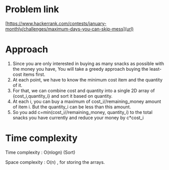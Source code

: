 # Problem link
[https://www.hackerrank.com/contests/january-monthly/challenges/maximum-days-you-can-skip-mess](url)
# Approach
1. Since you are only interested in buying as many snacks as possible with the money you have, You will take a greedy approach buying the least-cost items first.
2. At each point, we have to know the minimum cost item and the quantity of it.
3. For that, we can combine cost and quantity into a single 2D array of {cost_i,quantity_i} and sort it based on quantity.
4. At each i, you can buy a maximum of cost_i//remaining_money amount of item i. But the quantity_i can be less than this amount.
5. So you add c=min(cost_i//remaining_money, quantity_i) to the total snacks you have currently and reduce your money by c*cost_i

# Time complexity
Time complexity : O(nlogn) (Sort)

Space complexity : O(n) , for storing the arrays.